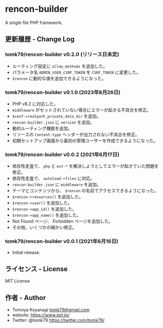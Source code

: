 # rencon-builder

A single file PHP framework.

## 更新履歴 - Change Log

### tomk79/rencon-builder v0.2.0 (リリース日未定)

- ルーティング設定に `allow_methods` を追加した。
- パラメータ名 `ADMIN_USER_CSRF_TOKEN` を `CSRF_TOKEN` に変更した。
- `$rencon` に動的な値を追加できるようになった。

### tomk79/rencon-builder v0.1.0 (2023年8月26日)

- PHP v8.2 に対応した。
- `middleware` がセットされていない場合にエラーが起きる不具合を修正。
- `$conf->realpath_private_data_dir` を追加。
- `rencon-builder.json` に `version` を追加。
- 動的ルーティング機能を追加。
- リソースの `Content-type` ヘッダーが出力されない不具合を修正。
- 初期セットアップ画面から最初の管理ユーザーを作成できるようになった。

### tomk79/rencon-builder v0.0.2 (2021年6月17日)

- 依存性走査で、 `php` と `ext-*` を解決しようとしてエラーが起きていた問題を修正。
- 依存性走査で、 `autoload->files` に対応。
- `rencon-builder.json` に `middleware` を追加。
- テーマとコンテンツから、 `$rencon` の名前でアクセスできるようになった。
- `$rencon->resources()` を追加した。
- `$rencon->user()` を追加した。
- `$rencon->app_id()` を追加した。
- `$rencon->app_name()` を追加した。
- Not Found ページ、 Forbidden ページを追加した。
- その他、いくつかの細かい修正。

### tomk79/rencon-builder v0.0.1 (2021年6月16日)

- Initial release.


## ライセンス - License

MIT License


## 作者 - Author

- Tomoya Koyanagi <tomk79@gmail.com>
- website: <https://www.pxt.jp/>
- Twitter: @tomk79 <https://twitter.com/tomk79/>
